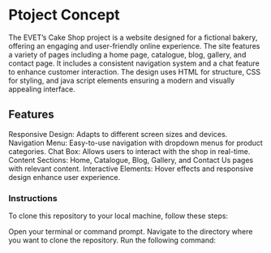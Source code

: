 # Ptoject Concept
The EVET’s Cake Shop project is a website designed for a fictional bakery, offering an engaging and user-friendly online experience. The site features a variety of pages including a home page, catalogue, blog, gallery, and contact page. It includes a consistent navigation system and a chat feature to enhance customer interaction. The design uses HTML for structure, CSS for styling, and java script elements ensuring a modern and visually appealing interface.
## Features
Responsive Design: Adapts to different screen sizes and devices.
Navigation Menu: Easy-to-use navigation with dropdown menus for product categories.
Chat Box: Allows users to interact with the shop in real-time.
Content Sections: Home, Catalogue, Blog, Gallery, and Contact Us pages with relevant content.
Interactive Elements: Hover effects and responsive design enhance user experience.
### Instructions
To clone this repository to your local machine, follow these steps:

Open your terminal or command prompt.
Navigate to the directory where you want to clone the repository.
Run the following command:
